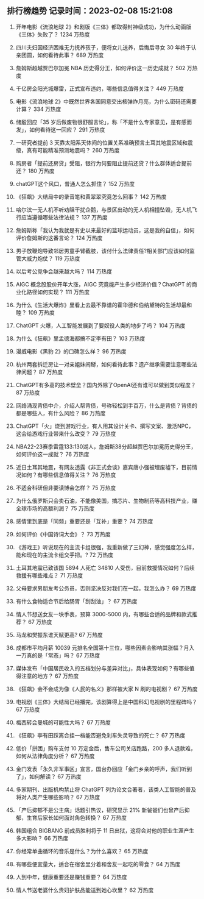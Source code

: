 
## 排行榜趋势 记录时间：2023-02-08 15:21:08
  
  1. 开年电影《流浪地球 2》和剧版《三体》都取得封神级成功，为什么动画版《三体》失败了？ 1234 万热度
    
  2. 四川夫妇因经济困难无力抚养孩子，便将女儿送养，后悔后寻女 30 年终于认亲团圆，如何看待此事？ 689 万热度
    
  3. 詹姆斯超越贾巴尔加冕 NBA 历史得分王，如何评价这一历史成就？ 502 万热度
    
  4. 千亿房企阳光城爆雷，正式宣布违约，哪些信息值得关注？ 449 万热度
    
  5. 电影《流浪地球 2》中既然世界各国同意交出核弹炸月亮，为什么密码还需要计算？ 334 万热度
    
  6. 储殷回应「35 岁后做废物很舒服言论」，称「不是什么专家意见，是有感而发」，如何看待这一回应？ 291 万热度
    
  7. 一研究者提前 3 天靠太阳系天体间的位置关系准确预言土耳其地震区域和震级，真有可能精准预测地震吗？ 260 万热度
    
  8. 购房者「提前还房贷」受阻，银行为何要阻止提前还贷？什么群体适合提前还？ 180 万热度
    
  9. chatGPT这个风口，普通人怎么抓住？ 152 万热度
    
  10. 《狂飙》大结局中的录音笔和黄翠翠究竟怎么回事？ 142 万热度
    
  11. 哈尔滨一无人机不听劝阻干扰企鹅，与景区出动的无人机相撞坠毁，无人机飞行应当遵循哪些法律法规？ 137 万热度
    
  12. 詹姆斯称「我认为我就是有史以来最好的篮球运动员，这是我的自信」，如何评价詹姆斯的这番言论？ 124 万热度
    
  13. 男子放鞭炮导致邻居男童手臂截肢，该付什么法律责任?相关部门应该如何监管大威力炮仗？ 119 万热度
    
  14. 以后考公竞争会越来越大吗？ 114 万热度
    
  15. AIGC 概念股股价开年大涨，AIGC 究竟能产生多少经济价值？ChatGPT 的商业化路径如何实现？ 111 万热度
    
  16. 为什么《生活大爆炸》里看上去最不靠谱的霍华德和伯纳黛特的生活却最和睦？ 109 万热度
    
  17. ChatGPT 火爆，人工智能发展到了要奴役人类的地步了吗？ 104 万热度
    
  18. 为什么《狂飙》里孟德海都搞不定李有田？ 103 万热度
    
  19. 漫威电影《黑豹 2》的口碑怎么样？ 96 万热度
    
  20. 杭州两套拆迁房让一对亲姐妹闹掰，如何看待此事？遗产继承需要注意哪些法律问题？ 87 万热度
    
  21. ChatGPT有多高的技术壁垒？国内外除了OpenAI还有谁可以做到类似程度？ 87 万热度
    
  22. 网络涌现背债中介，介绍人帮背债，号称轻松到手百万，什么是背债？背债的都是哪些人，有什么风险？ 86 万热度
    
  23. ChatGPT「火」烧到游戏行业，有人用其设计关卡、撰写文案、激活NPC，这会给游戏行业带来什么改变？ 79 万热度
    
  24. NBA22-23赛季雷霆133:130湖人，詹姆斯38分超越贾巴尔加冕历史得分王，如何评价这一成就？ 76 万热度
    
  25. 近日土耳其地震，有网友透露《非正式会谈》嘉宾唐小强被埋废墟下，目前情况如何？有哪些信息值得关注？ 76 万热度
    
  26. 不适合科研但非要读博会怎样？ 75 万热度
    
  27. 为什么俄罗斯只会卖石油，不能像美国，搞芯片、生物制药等高科技产业，赚全球市场的高额利润？ 75 万热度
    
  28. 感情里到底是「同频」重要还是「互补」重要？ 74 万热度
    
  29. 如何评价《中国诗词大会》？ 73 万热度
    
  30. 《游戏王》听说现在的主流卡组很强，我重新做了三幻神，感觉强度怎么样，能和现在的主流卡组交手把。? 72 万热度
    
  31. 土耳其地震已致该国 5894 人死亡 34810 人受伤，目前救援情况如何？后续救援有哪些难点？ 71 万热度
    
  32. 父母要求男朋友考公务员，否则坚决反对我们在一起，我怎么办？ 69 万热度
    
  33. 有什么食物适合节后给肠胃「刮刮油」？ 67 万热度
    
  34. 情人节想送女友一块手表，预算 3000-5000 内，有哪些合适的品牌和款式推荐？ 67 万热度
    
  35. 马龙和樊振东谁天赋更高? 67 万热度
    
  36. 成都市平均月薪 10039 元排名全国第十三位，哪些因素会影响其涨幅？月入一万真的是「常态」吗？ 67 万热度
    
  37. 媒体发布「中国居民收入的五档划分与差异对比」，具体表现如何？有哪些值得注意的地方？ 67 万热度
    
  38. 《狂飙》会不会成为像《人民的名义》那样被大家 N 刷的电视剧？ 67 万热度
    
  39. 电视剧《三体》大结局已经播完，该剧算得上是中国科幻电视剧的里程碑吗？ 67 万热度
    
  40. 梅西转会曼城的可能性大吗？ 67 万热度
    
  41. 《狂飙》李有田踩离合挂一档能否避免刹车失灵导致的死亡？ 67 万热度
    
  42. 低价「拼团」购车支付 10 万定金后，售车公司关店跑路，200 多人退款难，如何从法律角度分析？ 67 万热度
    
  43. 金门发表「永久非军事区」宣言，国台办回应「金门乡亲的呼声，我们听到了」，如何解读？ 67 万热度
    
  44. 多家期刊、出版机构禁止将 ChatGPT 列为论文合著者，该类人工智能的普及将对人类产生哪些影响？ 67 万热度
    
  45. 「产后抑郁不是公主病」话题引热议，研究显示 21% 新爸爸们也曾产后抑郁，生育后家长如何面对角色转换？ 67 万热度
    
  46. 韩国组合 BIGBANG 前成员胜利将于 11 日出狱，这将会对他的职业生涯产生多大影响？ 66 万热度
    
  47. 你经常单曲循环的音乐是什么？为什么喜欢？ 65 万热度
    
  48. 有哪些便宜量大，适合在宿舍里分着和舍友一起吃的零食？ 64 万热度
    
  49. 人到中年，健康重要还是赚钱重要？ 64 万热度
    
  50. 情人节送老婆什么贵妇护肤品能送到她心坎里？ 62 万热度
    